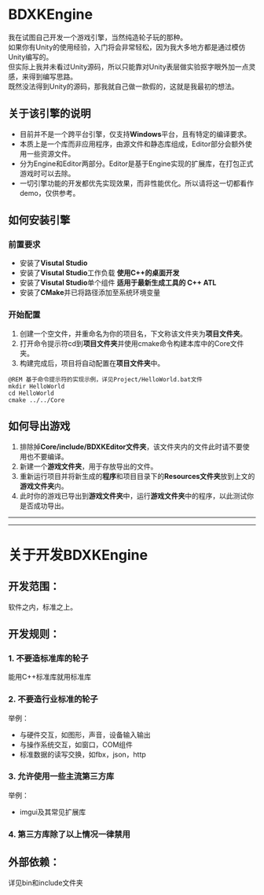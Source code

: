 # BDXKEngine
我在试图自己开发一个游戏引擎，当然纯造轮子玩的那种。</br>
如果你有Unity的使用经验，入门将会非常轻松，因为我大多地方都是通过模仿Unity编写的。</br>
但实际上我并未看过Unity源码，所以只能靠对Unity表层做实验抠字眼外加一点灵感，来得到编写思路。</br>
既然没法得到Unity的源码，那我就自己做一款假的，这就是我最初的想法。
## 关于该引擎的说明
- 目前并不是一个跨平台引擎，仅支持**Windows**平台，且有特定的编译要求。
- 本质上是一个库而非应用程序，由源文件和静态库组成，Editor部分会额外使用一些资源文件。
- 分为Engine和Editor两部分。Editor是基于Engine实现的扩展库，在打包正式游戏时可以去除。
- 一切引擎功能的开发都优先实现效果，而非性能优化。所以请将这一切都看作demo，仅供参考。
## 如何安装引擎
### 前置要求
- 安装了**Visutal Studio**
- 安装了**Visutal Studio**工作负载 **使用C++的桌面开发**
- 安装了**Visutal Studio**单个组件 **适用于最新生成工具的 C++ ATL**
- 安装了**CMake**并已将路径添加至系统环境变量
### 开始配置
1. 创建一个空文件，并重命名为你的项目名，下文称该文件夹为**项目文件夹**。
2. 打开命令提示符cd到**项目文件夹**并使用cmake命令构建本库中的Core文件夹。
3. 构建完成后，项目将自动配置在**项目文件夹**中。
```
@REM 基于命令提示符的实现示例，详见Project/HelloWorld.bat文件
mkdir HelloWorld
cd HelloWorld
cmake ../../Core
```
## 如何导出游戏
1. 排除掉**Core/include/BDXKEditor文件夹**，该文件夹内的文件此时请不要使用也不要编译。
2. 新建一个**游戏文件夹**，用于存放导出的文件。
3. 重新运行项目并将新生成的**程序**和项目目录下的**Resources文件夹**放到上文的**游戏文件夹**内。
4. 此时你的游戏已导出到**游戏文件夹**中，运行**游戏文件夹**中的程序，以此测试你是否成功导出。
---
---
# 关于开发BDXKEngine

## 开发范围：
软件之内，标准之上。

## 开发规则：
### 1. 不要造标准库的轮子
能用C++标准库就用标准库
### 2. 不要造行业标准的轮子
举例：
* 与硬件交互，如图形，声音，设备输入输出
* 与操作系统交互，如窗口，COM组件
* 标准数据的读写交换，如fbx，json，http
### 3. 允许使用一些主流第三方库
举例：
* imgui及其常见扩展库
### 4. 第三方库除了以上情况一律禁用
## 外部依赖：
详见bin和include文件夹
